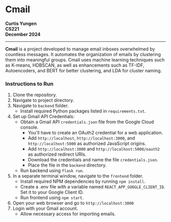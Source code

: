 # **Cmail**

**Curtis Yungen**  
**CS221**  
**December 2024**

---

**Cmail** is a project developed to manage email inboxes overwhelmed by countless messages. It automates the organization of emails by clustering them into meaningful groups. Cmail uses machine learning techniques such as K-means, HDBSCAN, as well as enhancements such as TF-IDF, Autoencoders, and BERT for better clustering, and LDA for cluster naming.

### **Instructions to Run**

1. Clone the repository.
2. Navigate to project directory.
3. Navigate to `backend` folder.
    - Install required Python packages listed in `requirements.txt`.
4. Set up Gmail API Credentials:
    - Obtain a Gmail API `credentials.json` file from the Google Cloud console.
        - You'll have to create an OAuth2 credential for a web application.
        - Add `http://localhost`, `http://localhost:3000`, and `http://localhost:5000` as authorized JavaScript origins.
        - Add `http://localhost:3000` and `http://localhost:5000/oauth2` as authorized redirect URIs.
        - Download the credentials and name the file `credentials.json`.
        - Place the file in the `backend` directory.
    - Run backend using `flask run`.
5. In a separate terminal window, navigate to the `frontend` folder.
    - Install required NPM dependencies by running `npm install`.
    - Create a .env file with a variable named `REACT_APP_GOOGLE_CLIENT_ID`. Set it to your Google Client ID.
    - Run frontend using `npm start`.
6. Open your web browser and go to `http://localhost:3000`
7. Login with your Gmail account.
    - Allow necessary access for importing emails.

